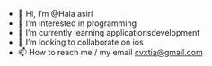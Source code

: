 - 👋 Hi, I’m @Hala asiri
- 👀 I’m interested in programming
- 🌱 I’m currently learning applicationsdevelopment
- 💞️ I’m looking to collaborate on ios
- 📫 How to reach me / my email cvxtia@gmail.com
